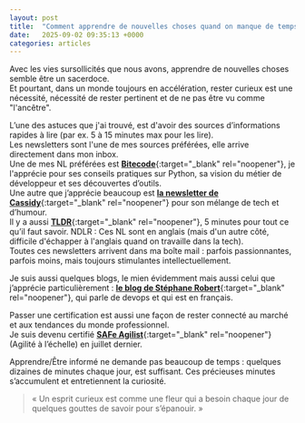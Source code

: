 ```yaml
---
layout: post
title:  "Comment apprendre de nouvelles choses quand on manque de temps?"
date:   2025-09-02 09:35:13 +0000
categories: articles
---
```


Avec les vies sursollicités que nous avons, apprendre de nouvelles choses semble être un sacerdoce.  
Et pourtant, dans un monde toujours en accélération, rester curieux est une nécessité, nécessité de rester pertinent et de ne pas être vu comme "l'ancêtre".  

L’une des astuces que j'ai trouvé, est d'avoir des sources d’informations rapides à lire (par ex. 5 à 15 minutes max pour les lire).  
Les newsletters sont l'une de mes sources préférées, elle arrive directement dans mon inbox.  
Une de mes NL préférées est [**Bitecode**](https://www.bitecode.dev/){:target="_blank" rel="noopener"}, je l'apprécie pour ses conseils pratiques sur Python, sa vision du métier de développeur et ses découvertes d’outils.  
Une autre que j’apprécie beaucoup est [**la newsletter de Cassidy**](https://cassidoo.co/newsletter/){:target="_blank" rel="noopener"} pour son mélange de tech et d’humour.  
Il y a aussi [**TLDR**](https://tldr.tech/newsletters){:target="_blank" rel="noopener"}, 5 minutes pour tout ce qu’il faut savoir.
NDLR : Ces NL sont en anglais (mais d'un autre côté, difficile d'échapper à l'anglais quand on travaille dans la tech).  
Toutes ces newsletters arrivent dans ma boîte mail : parfois passionnantes, parfois moins, mais toujours stimulantes intellectuellement.  

Je suis aussi quelques blogs, le mien évidemment mais aussi celui que j’apprécie particulièrement : [**le blog de Stéphane Robert**](https://blog.stephane-robert.info/post/){:target="_blank" rel="noopener"}, qui parle de devops et qui est en français.

Passer une certification est aussi une façon de rester connecté au marché et aux tendances du monde professionnel.  
Je suis devenu certifié [**SAFe Agilist**](https://scaledagile.com/certification/safe-agilist/){:target="_blank" rel="noopener"} (Agilité à l’échelle) en juillet dernier.  

Apprendre/Être informé ne demande pas beaucoup de temps : quelques dizaines de minutes chaque jour, est suffisant. Ces précieuses minutes s’accumulent et entretiennent la curiosité.  

> « Un esprit curieux est comme une fleur qui a besoin chaque jour de quelques gouttes de savoir pour s’épanouir. »
